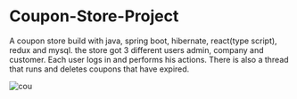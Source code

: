 # Coupon-Store-Project

A coupon store build with java, spring boot, hibernate, react(type script), redux and mysql. the store got 3 different users admin, company and customer. Each user logs in and performs his actions. There is also a thread that runs and deletes coupons that have expired.<br />




![cou](https://user-images.githubusercontent.com/117359346/199751357-2fcc0617-16cd-4099-b1ac-ed5e51b745bc.jpg)
